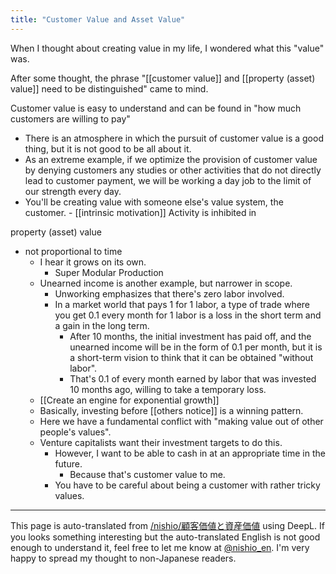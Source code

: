 ```yaml
---
title: "Customer Value and Asset Value"
---
```


When I thought about creating value in my life, I wondered what this "value" was.

After some thought, the phrase "[[customer value]] and [[property (asset) value]] need to be distinguished" came to mind.

Customer value is easy to understand and can be found in "how much customers are willing to pay"
- There is an atmosphere in which the pursuit of customer value is a good thing, but it is not good to be all about it.
- As an extreme example, if we optimize the provision of customer value by denying customers any studies or other activities that do not directly lead to customer payment, we will be working a day job to the limit of our strength every day.
- You'll be creating value with someone else's value system, the customer.
        - [[intrinsic motivation]] Activity is inhibited in

property (asset) value
- not proportional to time
    - I hear it grows on its own.
        - Super Modular Production
    - Unearned income is another example, but narrower in scope.
        - Unworking emphasizes that there's zero labor involved.
        - In a market world that pays 1 for 1 labor, a type of trade where you get 0.1 every month for 1 labor is a loss in the short term and a gain in the long term.
            - After 10 months, the initial investment has paid off, and the unearned income will be in the form of 0.1 per month, but it is a short-term vision to think that it can be obtained "without labor".
            - That's 0.1 of every month earned by labor that was invested 10 months ago, willing to take a temporary loss.
    - [[Create an engine for exponential growth]]
    - Basically, investing before [[others notice]] is a winning pattern.
    - Here we have a fundamental conflict with "making value out of other people's values".
    - Venture capitalists want their investment targets to do this.
        - However, I want to be able to cash in at an appropriate time in the future.
            - Because that's customer value to me.
        - You have to be careful about being a customer with rather tricky values.

---
This page is auto-translated from [/nishio/顧客価値と資産価値](https://scrapbox.io/nishio/顧客価値と資産価値) using DeepL. If you looks something interesting but the auto-translated English is not good enough to understand it, feel free to let me know at [@nishio_en](https://twitter.com/nishio_en). I'm very happy to spread my thought to non-Japanese readers.